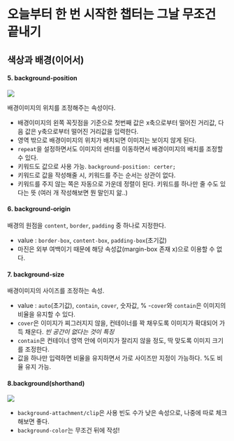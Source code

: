 # 오늘부터 한 번 시작한 챕터는 그날 무조건 끝내기
## 색상과 배경(이어서)
#### 5. background-position
<p ailgn="center">
  <img src="https://i.stack.imgur.com/FJ0JI.png">
</p>
배경이미지의 위치를 조정해주는 속성이다. 

  - 배경이미지의 왼쪽 꼭짓점을 기준으로 첫번째 값은 x축으로부터 떨어진 거리값, 다음 값은 y축으로부터 떨어진 거리값을 입력한다.
  - 영역 밖으로 배경이미지의 위치가 배치되면 이미지는 보이지 않게 된다.
  - `repeat`을 설정하면서도 이미지의 센터를 이동하면서 배경이미지의 배치를 조정할 수 있다.
  - 키워드도 값으로 사용 가능.
  `background-position: certer;`
  - 키워드로 값을 작성해줄 시, 키워드를 주는 순서는 상관이 없다.
  - 키워드를 주지 않는 쪽은 자동으로 가운데 정렬이 된다. 키워드를 하나만 줄 수도 있다는 뜻 (여러 개 작성해보면 뭔 말인지 앎..)

#### 6. background-origin
배경의 원점을 `content`, `border`, `padding` 중 하나로 지정한다.

  - value : `border-box`, `content-box`, `padding-box`(초기값)
  - 마진은 외부 여백이기 때문에 해당 속성값(margin-box 존재 x)으로 이용할 수 없다.

#### 7. background-size
배경이미지의 사이즈를 조정하는 속성.

  - value : `auto`(초기값), `contain`, `cover`, 숫자값, %
  -`cover`와 `contain`은 이미지의 비율을 유지할 수 있다.
  - `cover`은 이미지가 찌그러지지 않을, 컨테이너를 꽉 채우도록 이미지가 확대되어 가득 채운다.  *빈 공간이 없다는 것이 특징*
  - `contain`은 컨테이너 영역 안에 이미지가 잘리지 않을 정도, 딱 맞도록 이미지 크기를 조정한다.
  - 값을 하나만 입력하면 비율을 유지하면서 가로 사이즈만 지정이 가능하다. %도 비율 유지 가능.

  #### 8.background(shorthand)
<p ailgn="center">
  <img src="https://devrix.com/wp-content/uploads/2015/07/background-property.jpg">
</p>

 - `background-attachment/clip`은 사용 빈도 수가 낮은 속성으로, 나중에 따로 체크해보면 좋다.
 - `background-color`는 무조건 뒤에 작성!